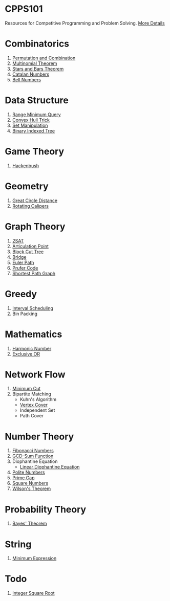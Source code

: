 # CPPS101
Resources for Competitive Programming and Problem Solving. [More Details](./README.md)

# Combinatorics

1. [Permutation and Combination](./notes/permutationAndCombination.md)
1. [Multinomial Theorem](./notes/multinomialTheorem.md)
1. [Stars and Bars Theorem](./notes/starsAndBarsTheorem.md)
1. [Catalan Numbers](./notes/catalanNumbers.md)
1. [Bell Numbers](./notes/bellNumbers.md)

# Data Structure

1. [Range Minimum Query](./notes/rmq.md)
1. [Convex Hull Trick](./notes/convexHullTrick.md)
1. [Set Manipulation](./notes/setManipulation.md)
1. [Binary Indexed Tree](./notes/binaryIndexedTree.md)

# Game Theory

1. [Hackenbush](./notes/hackenbush.md)

# Geometry

1. [Great Circle Distance](./notes/greatCircleDistance.md)
1. [Rotating Calipers](./notes/rotatingCalipers.md)

# Graph Theory

1. [2SAT](./notes/2SAT.md)
1. [Articulation Point](./notes/articulationPoint.md)
1. [Block Cut Tree](./notes/blockCutTree.md)
1. [Bridge](./notes/bridge.md)
1. [Euler Path](./notes/eulerPath.md)
1. [Prufer Code](./notes/pruferCode.md)
1. [Shortest Path Graph](./notes/shortestPathGraph.md)

# Greedy

1. [Interval Scheduling](./notes/intervalScheduling.md)
1. Bin Packing

# Mathematics

1. [Harmonic Number](./notes/harmonicNumber.md)
1. [Exclusive OR](./notes/exclusiveOR.md)

# Network Flow

1. [Minimum Cut](./notes/minimumCut.md)
2. Bipartite Matching
    - Kuhn's Algorithm
    - [Vertex Cover](./notes/vertexCover.md)
    - Independent Set
    - Path Cover

# Number Theory

1. [Fibonacci Numbers](./notes/fibonacciNumbers.md)
1. [GCD-Sum Function](./notes/gcdSum.md)
1. Diophantine Equation
    - [Linear Diophantine Equation](./notes/linearDiophantineEquation.md)
1. [Polite Numbers](./notes/politeNumbers.md)
1. [Prime Gap](./notes/primeGap.md)
1. [Square Numbers](./notes/squareNumbers.md)
1. [Wilson's Theorem](./notes/wilsonsTheorem.md)

# Probability Theory

1. [Bayes' Theorem](./notes/bayesTheorem.md)

# String

1. [Minimum Expression](./notes/minimumExpression.md)

# Todo

1. [Integer Square Root](https://en.wikipedia.org/wiki/Integer_square_root#Using_only_integer_division)
